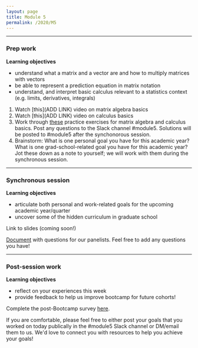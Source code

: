 ```yaml
---
layout: page
title: Module 5
permalink: /2020/M5
---
```


---
### Prep work
**Learning objectives**
- understand what a matrix and a vector are and how to multiply matrices with vectors
- be able to represent a prediction equation in matrix notation
- understand, and interpret basic calculus relevant to a statistics context (e.g. limits, derivatives, integrals)

1. Watch [this](ADD LINK) video on matrix algebra basics
2. Watch [this](ADD LINK) video on calculus basics
3. Work through [these](https://docs.google.com/document/d/1ucxbH85yNPNKLHNutEDZSalZRFRq9qtNJW-sKh39pr8/edit?usp=sharing) practice exercises for matrix algebra and calculus basics. Post any questions to the Slack channel #module5. Solutions will be posted to #module5 after the synchonorous session.
4. Brainstorm: What is one personal goal you have for this academic year? What is one grad-school-related goal you have for this academic year? Jot these down as a note to yourself; we will work with them during the synchronous session.

---
### Synchronous session
**Learning objectives**
- articulate both personal and work-related goals for the upcoming academic year/quarter
- uncover some of the hidden curriculum in graduate school

Link to slides (coming soon!)

[Document](https://docs.google.com/document/d/11XLUD5Jspu7NapHpTi2r58o0NLwA7ITy6z8IqlGYiRo/edit?usp=sharing) with questions for our panelists. Feel free to add any questions you have! 

---
### Post-session work
**Learning objectives**
- reflect on your experiences this week
- provide feedback to help us improve bootcamp for future cohorts!

Complete the post-Bootcamp survey [here](https://stanforduniversity.qualtrics.com/jfe/form/SV_7QfIrN3qkkMtJnn). 

If you are comfortable, please feel free to either post your goals that you worked on today publically in the #module5 Slack channel or DM/email them to us. We'd love to connect you with resources to help you achieve your goals! 
